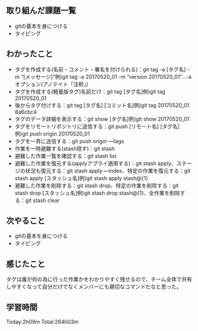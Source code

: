 ## 取り組んだ課題一覧
 - gitの基本を身につける
 - タイピング
## わかったこと
 - タグを作成する(名前・コメント・署名を付けられる)：git tag -a [タグ名] -m “[メッセージ]”例)git tag -a 20170520_01 -m “version 20170520_01”…-aオプション(アノテイト「注釈」)
 - タグを作成する(軽量版タグ)名前だけ：git tag [タグ名]例)git tag 20170520_01
 - 後からタグ付けする：git tag [タグ名] [コミット名]例)git tag 20170520_01 8a6cbc4
 - タグのデータ詳細を表示する：git show [タグ名]例)git show 20170520_01
 - タグをリモートリポジトリに送信する：git push [リモート名] [タグ名]例)git push origin 20170520_01
 - タグを一斉に送信する：git push origin —tags
 - 作業を一時避難する(stash隠す)：git stash
 - 避難した作業一覧を確認する：git stash list
 - 避難した作業を復元する(applyアプライ適用する)：git stash apply、ステージの状況も復元する：git stash apply —index、特定の作業を復元する：git stash apply [スタッシュ名]例)git stash apply stash@{1}
 - 避難した作業を削除する：git stash drop、特定の作業を削除する：git stash drop [スタッシュ名]例)git stash drop stash@{1}、全作業を削除する：git stash clear

## 次やること
 - gitの基本を身につける
 - タイピング
## 感じたこと
 タグは誰が何の為に行った作業かをわかりやすく残せるので、チーム全体で共有しやすくなって自分だけでなくメンバーにも親切なコマンドだなと思った。

## 学習時間
Today:2h09m  Total:294h03m